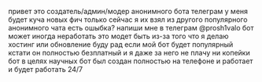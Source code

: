 привет это создатель/админ/модер анонимного бота телеграм 
у меня будет куча новых фич только сейчас я их взял из другого популярного анонимного чата 
есть ошыбка?
напиши мне в телеграм 
@prosh1valo
бот может иногда неработать это модет быть из-за того что я делаю хостинг или обновление буду рад если мой бот будет популярный кстати он полностью безплатный и я даже за него не плачу ни копейки 
бот в целях научных 
бот был создан полностью на телефоне и работает и будет работать 24/7
